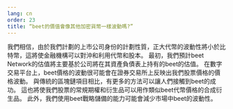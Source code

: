 ```yaml
---
lang: cn
order: 23
title: “beet的價值會像其他加密貨幣一樣波動嗎?”
---
```


我們相信，由於我們計劃的上市公司身份的計劃性質，正大代幣的波動性將小於比特幣，這將使金融機構可以對沖和利用代幣和股本。 最初，我們預計beet Network的估值將主要基於公司將在其資產負債表上持有的beet的估值。 在數字交易平台上，beet價格的波動很可能會在證券交易所上反映出我們股票價格的價格波動。 與傳統的區塊鏈項目相比，有更多的方法可以讓人們接觸到beet的成功。 這也將使我們股票的常規期權和衍生品可以用作類似beet代幣價格的合成衍生品。 此外，我們使用beet戰略儲備的能力可能會減少市場中beet的波動性。
